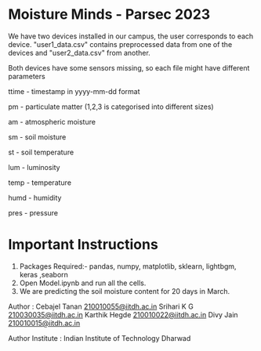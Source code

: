 # Moisture Minds - Parsec 2023
We have two devices installed in our campus, the user corresponds to each device. "user1_data.csv" contains preprocessed data from one of the devices and "user2_data.csv" from another.

Both devices have some sensors missing, so each file might have different parameters

ttime - timestamp in yyyy-mm-dd format

pm - particulate matter (1,2,3 is categorised into different sizes)

am - atmospheric moisture

sm - soil moisture

st - soil temperature

lum - luminosity

temp - temperature

humd - humidity

pres - pressure

# Important Instructions
1) Packages Required:-
    pandas, numpy, matplotlib, sklearn, lightbgm, keras ,seaborn
2) Open Model.ipynb and run all the cells.
4) We are predicting the soil moisture content for 20 days in March.


Author : 
Cebajel Tanan    210010055@iitdh.ac.in
Srihari K G      210030035@iitdh.ac.in
Karthik Hegde    210010022@iitdh.ac.in
Divy Jain        210010015@iitdh.ac.in

Author Institute :
Indian Institute of Technology Dharwad
